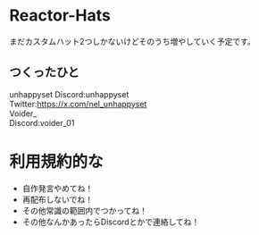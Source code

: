 # Reactor-Hats
まだカスタムハット2つしかないけどそのうち増やしていく予定です。
## つくったひと
unhappyset
Discord:unhappyset  
Twitter:https://x.com/nel_unhappyset  
Voider_  
Discord:voider_01
# 利用規約的な
- 自作発言やめてね！
- 再配布しないでね！
- その他常識の範囲内でつかってね！
- その他なんかあったらDiscordとかで連絡してね！
